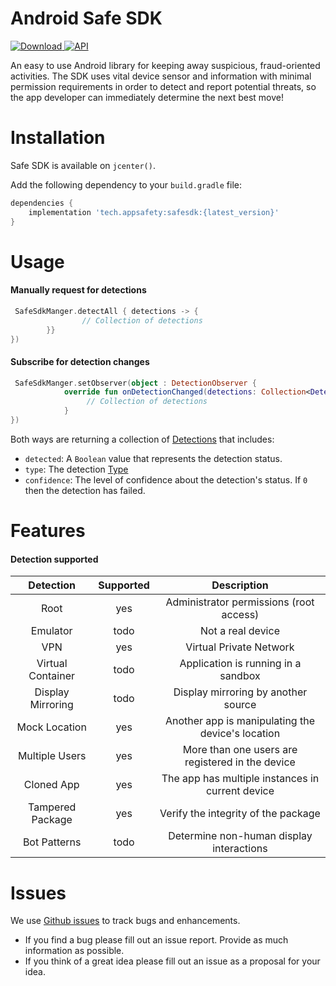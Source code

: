 # Android Safe SDK 
[ ![Download](https://api.bintray.com/packages/appsafety/safesdk/safesdk/images/download.svg?version=0.4.4) ](https://bintray.com/appsafety/safesdk/safesdk/0.4.4/link)[![API](https://img.shields.io/badge/API-21%2B-brightgreen.svg?style=flat)](https://android-arsenal.com/api?level=21)

An easy to use Android library for keeping away suspicious, fraud-oriented activities. The SDK uses vital device sensor and information with minimal permission requirements in order to detect and report potential threats, so the app developer can immediately determine the next best move!

# Installation
Safe SDK is available on `jcenter()`.

Add the following dependency to your `build.gradle` file:

```gradle
dependencies {
    implementation 'tech.appsafety:safesdk:{latest_version}'
}
```
# Usage
#### Manually request for detections
```kotlin
 SafeSdkManger.detectAll { detections -> {
                // Collection of detections
        }}
})
```
#### Subscribe for detection changes
```kotlin
 SafeSdkManger.setObserver(object : DetectionObserver {
            override fun onDetectionChanged(detections: Collection<Detection>) {
                 // Collection of detections
            }
})
```
Both ways are returning a collection of [Detections](https://github.com/AppSafetyTech/safesdk-android/blob/main/safesdk/src/main/java/tech/appsafety/shared/Detection.kt) that includes:
- `detected`: A `Boolean` value that represents the detection status.
- `type`: The detection [Type](https://github.com/AppSafetyTech/safesdk-android/blob/main/safesdk/src/main/java/tech/appsafety/shared/Type.kt)
- `confidence`: The level of confidence about the detection's status. If `0` then the detection has failed.
# Features
#### Detection supported
|     Detection     	|  Supported  	|                    Description                    	|
|:-----------------:	|:----------:	|:-------------------------------------------------:	|
|        Root       	|     yes    	|      Administrator permissions (root access)      	|
|      Emulator     	|    todo    	|                 Not a real device                 	|
|        VPN        	|     yes    	|              Virtual Private Network              	|
| Virtual Container 	|    todo    	|        Application is running in a sandbox        	|
| Display Mirroring 	|    todo    	|        Display mirroring by another source        	|
|   Mock Location   	|     yes    	| Another app is manipulating the device's location 	|
|  Multiple  Users  	|     yes    	|   More than one users are registered in the device	|
|    Cloned  App    	|     yes    	|  The app has multiple instances in current device 	|
|  Tampered Package 	|     yes    	|        Verify the integrity of the package        	|
|   Bot Patterns      	|     todo    	|        Determine non-human display interactions      	|

# Issues
We use [Github issues](https://github.com/AppSafetyTech/safesdk-android/issues) to track bugs and enhancements.
- If you find a bug please fill out an issue report. Provide as much information as possible.
- If you think of a great idea please fill out an issue as a proposal for your idea.
